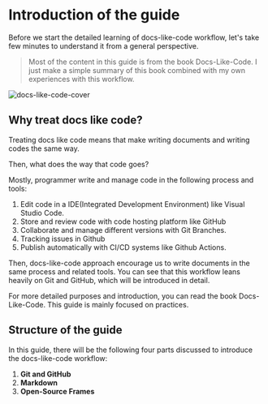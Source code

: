 # Introduction of the guide

Before we start the detailed learning of docs-like-code workflow, let's take few minutes to understand it from a general perspective.

>Most of the content in this guide is from the book Docs-Like-Code. I just make a simple summary of this book combined with my own experiences with this workflow.

![docs-like-code-cover](http://pic.rayray.vip/docs-like-code-cover.png)

## Why treat docs like code?

Treating docs like code means that make writing documents and writing codes the same way.

Then, what does the way that code goes?

Mostly, programmer write and manage code in the following process and tools:

1. Edit code in a IDE(Integrated Development Environment) like Visual Studio Code.
2. Store and review code with code hosting platform like GitHub
3. Collaborate and manage different versions with Git Branches.
4. Tracking issues in Github
5. Publish automatically with CI/CD systems like Github Actions.

Then, docs-like-code approach encourage us to write documents in the same process and related tools. You can see that this workflow leans heavily on Git and GitHub, which will be introduced in detail.

For more detailed purposes and introduction, you can read the book Docs-Like-Code. This guide is mainly focused on practices.

## Structure of the guide

In this guide, there will be the following four parts discussed to introduce the docs-like-code workflow:

1. **Git and GitHub**
2. **Markdown**
3. **Open-Source Frames**
